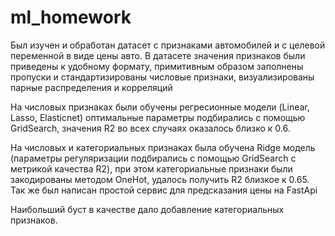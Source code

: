 # ml_homework

Был изучен и обработан датасет с признаками автомобилей и с целевой переменной в виде цены авто. В датасете значения признаков были приведены к удобному формату, примитивным образом заполнены пропуски и стандартизированы числовые признаки,
визуализированы парные распределения и корреляций

На числовых признаках были обучены регресионные модели (Linear, Lasso, Elasticnet) оптимальные параметры подбирались с помощью GridSearch, значения R2 во всех случаях оказалось близко к 0.6.

На числовых и категориальных признаках была обучена Ridge модель (параметры регуляризации подбирались с помощью GridSearch с метрикой качества R2), при этом категориальные признаки были закодированы методом OneHot, удалось получить R2 близкое к 0.65.
Так же был написан простой сервис для предсказания цены на FastApi

Наибольший буст в качестве дало добавление категориальных признаков.



